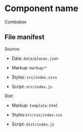 # Component name

Combobox

## File manifest

Source:

- Data: `data/places.json`

- Markup: `markup/*`

- Styles: `src/index.scss`

- Script: `src/index.js`

Dist:

- Markup: `template.html`

- Styles:`src/css/index.css`

- Script: `dist/index.js`
